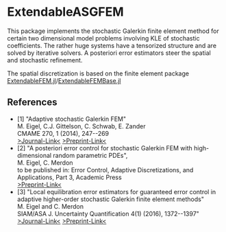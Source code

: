 # ExtendableASGFEM

This package implements the stochastic Galerkin finite element method for certain two dimensional
model problems involving KLE of stochastic coefficients. The rather huge systems have a tensorized
structure and are solved by iterative solvers. A posteriori error estimators steer the spatial
and stochastic refinement.

The spatial discretization is based on the finite element package [ExtendableFEM.jl](https://github.com/WIAS-PDELib/ExtendableFEM.jl)/[ExtendableFEMBase.jl](https://github.com/WIAS-PDELib/ExtendableFEMBase.jl)


## References

- [1]   "Adaptive stochastic Galerkin FEM"\
        M. Eigel, C.J. Gittelson, C. Schwab, E. Zander\
        CMAME 270, 1 (2014), 247--269\
        [>Journal-Link<](https://www.doi.org/10.1016/J.CMA.2013.11.015)
        [>Preprint-Link<](https://www.research-collection.ethz.ch/handle/20.500.11850/154941)
- [2]   "A posteriori error control for stochastic Galerkin FEM with high-dimensional random parametric PDEs",\
        M. Eigel, C. Merdon\
        to be published in: Error Control, Adaptive Discretizations, and Applications, Part 3, Academic Press\
        [>Preprint-Link<](https://www.wias-berlin.de/publications/wias-publ/run.jsp?template=abstract&type=Preprint&year=&number=3174)
- [3]   "Local equilibration error estimators for guaranteed error control in adaptive higher-order stochastic  Galerkin finite element methods"\
        M. Eigel and C. Merdon\
        SIAM/ASA J. Uncertainty Quantification 4(1) (2016), 1372--1397"\
        [>Journal-Link<](https://epubs.siam.org/doi/10.1137/15M102188X)
        [>Preprint-Link<](http://www.wias-berlin.de/publications/wias-publ/run.jsp?template=abstract&type=Preprint&year=2014&number=1997)
